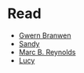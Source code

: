 # Read

* [Gwern Branwen][1]
* [Sandy][2]
* [Marc B. Reynolds][3]
* [Lucy][4]

[1]: https://www.gwern.net/
[2]: https://sandyuraz.com/
[3]: https://marc-b-reynolds.github.io/
[4]: https://absolucy.moe/

